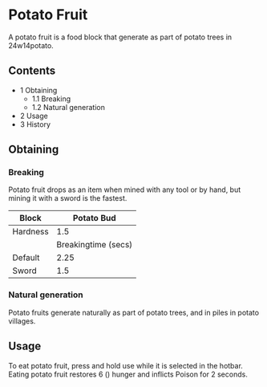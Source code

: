 # Potato Fruit
A potato fruit is a food block that generate as part of potato trees in 24w14potato.

## Contents
- 1 Obtaining
	- 1.1 Breaking
	- 1.2 Natural generation
- 2 Usage
- 3 History

## Obtaining
### Breaking
Potato fruit drops as an item when mined with any tool or by hand, but mining it with a sword is the fastest.

| Block    | Potato Bud          |
|----------|---------------------|
| Hardness | 1.5                 |
|          | Breakingtime (secs) |
| Default  | 2.25                |
| Sword    | 1.5                 |

### Natural generation
Potato fruits generate naturally as part of potato trees, and in piles in potato villages.

## Usage
To eat potato fruit, press and hold use while it is selected in the hotbar. Eating potato fruit restores 6 () hunger and inflicts Poison for 2 seconds.


